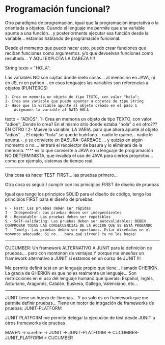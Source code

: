 # Programación funcional?

Otro paradigma de programación, igual que la programación imperativa o la orientada a objetos.
Cuando el lenguaje me permite que una variable apunte a una función... y posteriormente ejecutar esa función desde la variable... estamos hablando de programación funcional.

Desde el momento que puedo hacer esto, puedo crear funciones que reciban funciones como argumentos. y/o que devuelvan funciones como resultado... Y AQUI EXPLOTA LA CABEZA !!!!

String texto = "HOLA";

Las variables NO son cajitas donde meto cosas... al menos no en JAVA, ni en JS, ni en python... en esos lenguajes las variables son referencias a objetos (PUNTEROS)

    1- Crea en memoria un objeto de tipo TEXTO, con valor "hola";
    2- Crea una variable que puede apuntar a objetos de tipo String
    3- Hace que la variable apunte al objeto creado en el paso 1
        Asignamos la variable al DATO HOLA
    
texto = "ADIOS";
    1- Crea en memoria un objeto de tipo TEXTO, con valor "adios";
        Donde lo crea? En el mismo sitio donde estaba "hola" o en otro??? EN OTRO !
    2- Mueve la variable. LA VARIA. para que ahora apunte al objeto "adios"
    ... El objeto "hola" se quede huérfano... nadie le quiere... nadie le apunta.-. y se convierte en  BASURA: GARBAGE
    ... y quizás en algún momento o no.... entrará el recolector de basura y lo eliminará de la memoria.
           ^^^^ es lo que convierte a JAVA en u lenguaje de programación NO DETERMINISTA, que invalida el uso de JAVA para ciertos proyectos... como por ejemplo, sistemas de tiempo real.

--- 

Una cosa es hacer TEST-FIRST... las pruebas primero...

Otra cosa ss seguir / cumplir con los principios FIRST de diseño de pruebas

Igual que tengo los principios SOLID para el diseño de código, tengo los principios FIRST para el diseño de pruebas.

    F - Fast: Las pruebas deben ser rápidas
    I - Independent: Las pruebas deben ser independientes
    R - Repeatable: Las pruebas deben ser repetibles
    S - Self-validating: Las pruebas deben ser autovalidables: DEBEN COMPROBAR TODAS LAS CONSECUENCIAS DE LA ACCION QUE SE ESTÁ PROBANDO
    T - Timely: Las pruebas deben ser oportunas. Estar diseñadas en el momento adecuado. Si no... para qué sirven? Ya no los hagas!

---

CUCUMBER:
Un framework ALTERNATIVO A JUNIT para la definición de pruebas.... pero con montonón de ventajas
Y porque me enseñas un framework alternativo a JUNIT si estamos en un curso de JUNIT !!!

Me permite definir test en un lenguaje propio que tiene... llamado GHERKIN.
La gracia de GHERKIN es que no es realmente un lenguaje... Son restricciones en el uso del lenguaje humano que querais: Español, Inglés, Asturiano, Aragonés, Catalán, Euskera, Gallego, Valenciano, etc...

---

JUNIT tiene un huevo de librerias...
Y no solo es un framework que me permite definir pruebas...
Tiene un motor de intrgación de frameworks de pruebas: JUNIT-PLATFORM

JUNIT PLATFORM me permite delegar la ejecución de test desde JUNIT a otros frameworks de pruebas


MAVEN -> surefire -> JUNIT -> JUNIT-PLATFORM -> CUCUMBER-JUNIT_PLATFORM > CUCUMBER